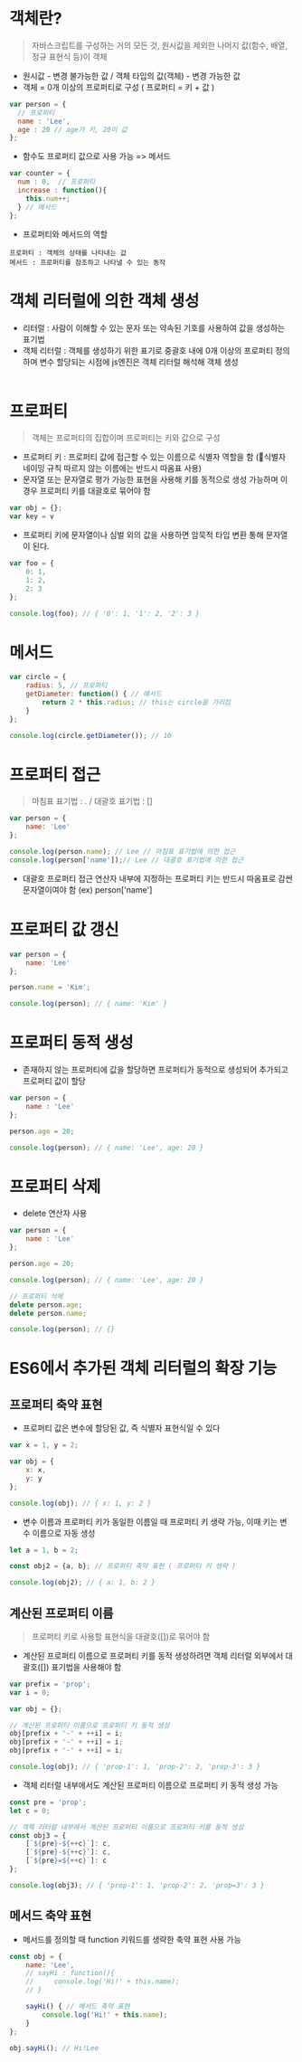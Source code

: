 # 객체란?
> 자바스크립트를 구성하는 거의 모든 것, 원시값을 제외한 나머지 값(함수, 배열, 정규 표현식 등)이 객체
* 원시값 - 변경 불가능한 값 / 객체 타입의 값(객체) - 변경 가능한 값
* 객체 = 0개 이상의 프로퍼티로 구성 ( 프로퍼티 = 키 + 값 )
```js
var person = {
  // 프로퍼티
  name : 'Lee',
  age : 20 // age가 키, 20이 값
};
```
+ 함수도 프로퍼티 값으로 사용 가능 => 메서드
```js
var counter = {
  num : 0,  // 프로퍼티
  increase : function(){
    this.num++;
  } // 메서드
};
```
* 프로퍼티와 메서드의 역할
```
프로퍼티 : 객체의 상태를 나타내는 값
메서드 : 프로퍼티를 참조하고 나타낼 수 있는 동작
```
# 객체 리터럴에 의한 객체 생성
+ 리터럴 : 사람이 이해할 수 있는 문자 또는 약속된 기호를 사용하여 값을 생성하는 표기법
+ 객체 리터럴 : 객체를 생성하기 위한 표기로 중괄호 내에 0개 이상의 프로퍼티 정의하며 변수 할당되는 시점에 js엔진은 객체 리터럴 해석해 객체 생성
<br/><br/>
# 프로퍼티
> 객체는 프로퍼티의 집합이며 프로퍼티는 키와 값으로 구성
* 프로퍼티 키 : 프로퍼티 값에 접근할 수 있는 이름으로 식별자 역할을 함 (🚫식별자 네이밍 규칙 따르지 않는 이름에는 반드시 따옴표 사용)
* 문자열 또는 문자열로 평가 가능한 표현을 사용해 키를 동적으로 생성 가능하며 이 경우 프로퍼티 키를 대괄호로 묶어야 함 
```js
var obj = {};
var key = v
```
* 프로퍼티 키에 문자열이나 심벌 외의 값을 사용하면 암묵적 타입 변환 통해 문자열이 된다.
```js
var foo = {
    0: 1,
    1: 2,
    2: 3
};

console.log(foo); // { '0': 1, '1': 2, '2': 3 }
```
# 메서드
```js
var circle = {
    radius: 5, // 프로퍼티
    getDiameter: function() { // 메서드
        return 2 * this.radius; // this는 circle을 가리킴
    }
};

console.log(circle.getDiameter()); // 10
```
# 프로퍼티 접근
> 마침표 표기법 : . / 대괄호 표기법 : []
```js
var person = {
    name: 'Lee'
};

console.log(person.name); // Lee // 마침표 표기법에 의한 접근
console.log(person['name']);// Lee // 대괄호 표기법에 의한 접근
```
+ 대괄호 프로퍼티 접근 연산자 내부에 지정하는 프로퍼티 키는 반드시 따옴표로 감싼 문자열이여야 함 (ex) person['name']
# 프로퍼티 값 갱신
```js
var person = {
    name: 'Lee'
};

person.name = 'Kim';

console.log(person); // { name: 'Kim' }
```
# 프로퍼티 동적 생성
+ 존재하지 않는 프로퍼티에 값을 할당하면 프로퍼티가 동적으로 생성되어 추가되고 프로퍼티 값이 할당
```js
var person = {
    name : 'Lee'
};

person.age = 20;

console.log(person); // { name: 'Lee', age: 20 }
```
# 프로퍼티 삭제
+ delete 연산자 사용
```js
var person = {
    name : 'Lee'
};

person.age = 20;

console.log(person); // { name: 'Lee', age: 20 }

// 프로퍼티 삭제
delete person.age;
delete person.name;

console.log(person); // {}
```
# ES6에서 추가된 객체 리터럴의 확장 기능
## 프로퍼티 축약 표현
+ 프로퍼티 값은 변수에 할당된 값, 즉 식별자 표현식일 수 있다
```js
var x = 1, y = 2;

var obj = {
    x: x,
    y: y
};

console.log(obj); // { x: 1, y: 2 }
```
+ 변수 이름과 프로퍼티 키가 동일한 이름일 때 프로퍼티 키 생략 가능, 이때 키는 변수 이름으로 자동 생성
```js
let a = 1, b = 2;

const obj2 = {a, b}; // 프로퍼티 축약 표현 ( 프로퍼티 키 생략 )

console.log(obj2); // { a: 1, b: 2 }
```
## 계산된 프로퍼티 이름
> 프로퍼티 키로 사용할 표현식을 대괄호([])로 묶어야 함
+ 계산된 프로퍼티 이름으로 프로퍼티 키를 동적 생성하려면 객체 리터럴 외부에서 대괄호([]) 표기법을 사용해야 함
```js
var prefix = 'prop';
var i = 0;

var obj = {};

// 계산된 프로퍼티 이름으로 프로퍼티 키 동적 생성
obj[prefix + '-' + ++i] = i;
obj[prefix + '-' + ++i] = i;
obj[prefix + '-' + ++i] = i;

console.log(obj); // { 'prop-1': 1, 'prop-2': 2, 'prop-3': 3 }
```
+ 객체 리터럴 내부에서도 계산된 프로퍼티 이름으로 프로퍼티 키 동적 생성 가능
```js
const pre = 'prop';
let c = 0;

// 객체 리터럴 내부에서 계산된 프로퍼티 이름으로 프로퍼티 키를 동적 생성
const obj3 = {
    [`${pre}-${++c}`]: c,
    [`${pre}-${++c}`]: c,
    [`${pre}=${++c}`]: c 
};

console.log(obj3); // { 'prop-1': 1, 'prop-2': 2, 'prop=3': 3 }
```
## 메서드 축약 표현
* 메서드를 정의할 때 function 키워드를 생략한 축약 표현 사용 가능
```js
const obj = {
    name: 'Lee',
    // sayHi : function(){
    //     console.log('Hi!' + this.name);
    // }

    sayHi() { // 메서드 축약 표현
        console.log('Hi!' + this.name);
    }
};

obj.sayHi(); // Hi!Lee
```




  
  

